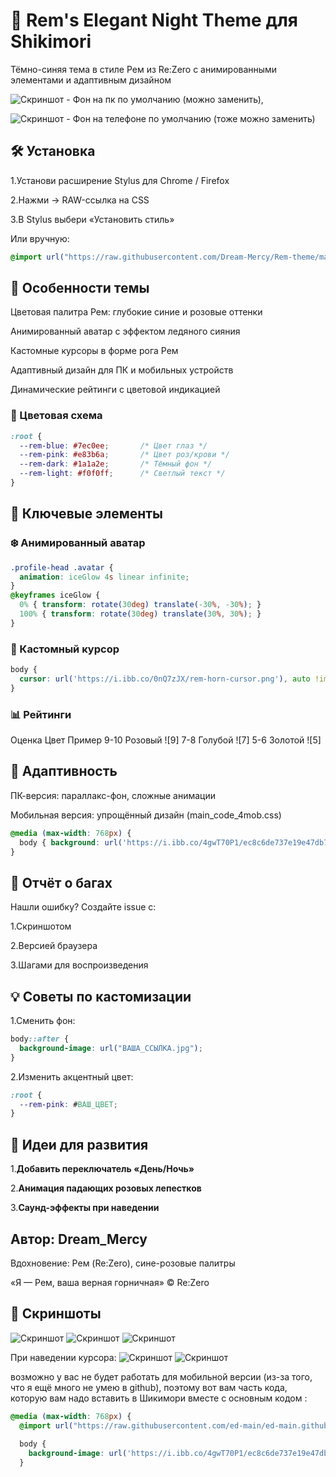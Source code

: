 # 🌙 Rem's Elegant Night Theme для Shikimori
Тёмно-синяя тема в стиле Рем из Re:Zero с анимированными элементами и адаптивным дизайном

![Скриншот](https://i.ibb.co/nvz5jhP/9cb5bd37bc9818e1a5eca60c4578a83c.png) - Фон на пк по умолчанию (можно заменить),

![Скриншот](https://i.ibb.co/4gwT70P1/ec8c6de737e19e47db794ce577686947.jpg) - Фон на телефоне по умолчанию (тоже можно заменить)
## 🛠 Установка
1.Установи расширение Stylus для Chrome / Firefox

2.Нажми → RAW-ссылка на CSS

3.В Stylus выбери «Установить стиль»

Или вручную:

```css
@import url("https://raw.githubusercontent.com/Dream-Mercy/Rem-theme/main/Rem-theme-shiki/theme.css");
```
## 🎀 Особенности темы
Цветовая палитра Рем: глубокие синие и розовые оттенки

Анимированный аватар с эффектом ледяного сияния

Кастомные курсоры в форме рога Рем

Адаптивный дизайн для ПК и мобильных устройств

Динамические рейтинги с цветовой индикацией

### 🎨 Цветовая схема
```css
:root {
  --rem-blue: #7ec0ee;       /* Цвет глаз */
  --rem-pink: #e83b6a;       /* Цвет роз/крови */
  --rem-dark: #1a1a2e;       /* Тёмный фон */
  --rem-light: #f0f0ff;      /* Светлый текст */
}
```
## 🌟 Ключевые элементы
### ❄️ Анимированный аватар
```css
.profile-head .avatar {
  animation: iceGlow 4s linear infinite;
}
@keyframes iceGlow {
  0% { transform: rotate(30deg) translate(-30%, -30%); }
  100% { transform: rotate(30deg) translate(30%, 30%); }
}
```
### 🦄 Кастомный курсор
```css
body {
  cursor: url('https://i.ibb.co/0nQ7zJX/rem-horn-cursor.png'), auto !important;
}
```
### 📊 Рейтинги
Оценка	Цвет	Пример
9-10	Розовый	![9]
7-8	Голубой	![7]
5-6	Золотой	![5]
## 📱 Адаптивность
ПК-версия: параллакс-фон, сложные анимации

Мобильная версия: упрощённый дизайн (main_code_4mob.css)

```css
@media (max-width: 768px) {
  body { background: url('https://i.ibb.co/4gwT70P1/ec8c6de737e19e47db794ce577686947.jpg') !important; }
}
```
## 🐞 Отчёт о багах
Нашли ошибку? Создайте issue с:

1.Скриншотом

2.Версией браузера

3.Шагами для воспроизведения
## 💡 Советы по кастомизации
1.Сменить фон:

```css
body::after {
  background-image: url("ВАША_ССЫЛКА.jpg");
}
```
2.Изменить акцентный цвет:

```css
:root {
  --rem-pink: #ВАШ_ЦВЕТ;
}
```
## 🚀 Идеи для развития
1.**Добавить переключатель «День/Ночь»**

2.**Анимация падающих розовых лепестков**

3.**Саунд-эффекты при наведении**
## Автор: Dream_Mercy
Вдохновение: Рем (Re:Zero), сине-розовые палитры

«Я — Рем, ваша верная горничная» © Re:Zero

## 📸 Скриншоты
![Скриншот](https://i.ibb.co/jPNNTbj0/image.png)
![Скриншот](https://i.ibb.co/nsZQ2S3v/image.png)
![Скриншот](https://i.ibb.co/VcgHwp5R/image.png)

При наведении курсора:
![Скриншот](https://i.ibb.co/Z1VHysPV/image.png)
![Скриншот](https://i.ibb.co/jPFcYKxC/image.png)

возможно у вас не будет работать для мобильной версии (из-за того, что я ещё много не умею в github), поэтому вот вам часть кода, которую вам надо вставить в Шикимори вместе с основным кодом : 
```css
@media (max-width: 768px) {
  @import url("https://raw.githubusercontent.com/ed-main/ed-main.github.io/master/cssfiles/main_code_4mob.css");
  
  body {
    background-image: url('https://i.ibb.co/4gwT70P1/ec8c6de737e19e47db794ce577686947.jpg') !important;
  }
```
